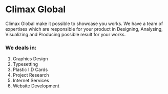 # Climax Global

Climax Global make it possible to showcase you works. We have a team
of expertises which are responsible for your product in Designing, Analysing, Visualizing and
Producing
possible result for your works.

### We deals in:

1. Graphics Design
2. Typesetting
3. Plastic I.D Cards
4. Project Research
5. Internet Services
6. Website Development
